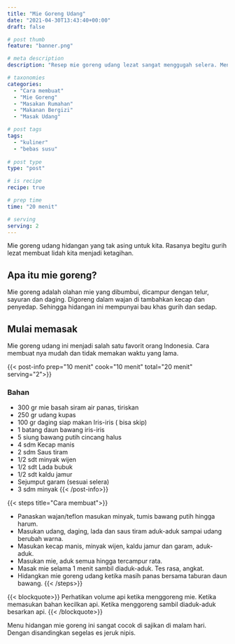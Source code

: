 ```yaml
---
title: "Mie Goreng Udang"
date: "2021-04-30T13:43:40+00:00"
draft: false

# post thumb
feature: "banner.png"

# meta description
description: "Resep mie goreng udang lezat sangat menggugah selera. Menu spesial untuk keluarga."

# taxonomies
categories:
  - "Cara membuat"
  - "Mie Goreng"
  - "Masakan Rumahan"
  - "Makanan Bergizi"
  - "Masak Udang"

# post tags
tags:
  - "kuliner"
  - "bebas susu"
  
# post type
type: "post"

# is recipe
recipe: true

# prep time
time: "20 menit"

# serving
serving: 2
---
```

Mie goreng udang hidangan yang tak asing untuk kita. Rasanya begitu gurih lezat membuat lidah kita menjadi ketagihan.

## Apa itu mie goreng?

Mie goreng adalah olahan mie yang dibumbui, dicampur dengan telur, sayuran dan daging. Digoreng dalam wajan di tambahkan kecap dan penyedap. Sehingga hidangan ini mempunyai bau khas gurih dan sedap.

## Mulai memasak

Mie goreng udang ini menjadi salah satu favorit orang Indonesia. Cara membuat nya mudah dan tidak memakan waktu yang lama.

{{< post-info prep="10 menit" cook="10 menit" total="20 menit" serving="2">}}

### Bahan

-   300 gr mie basah siram air panas, tiriskan
-   250 gr udang kupas
-   100 gr daging siap makan Iris-iris ( bisa skip)
-   1 batang daun bawang iris-iris
-   5 siung bawang putih cincang halus
-   4 sdm Kecap manis
-   2 sdm Saus tiram
-   1/2 sdt minyak wijen
-   1/2 sdt Lada bubuk
-   1/2 sdt kaldu jamur
-   Sejumput garam (sesuai selera)
-   3 sdm minyak
{{< /post-info>}}

{{< steps title="Cara membuat">}}
-   Panaskan wajan/teflon masukan minyak, tumis bawang putih hingga harum.
-   Masukan udang, daging, lada dan saus tiram aduk-aduk sampai udang berubah warna.
-   Masukan kecap manis, minyak wijen, kaldu jamur dan garam, aduk-aduk.
-   Masukan mie, aduk semua hingga tercampur rata.
-   Masak mie selama 1 menit sambil diaduk-aduk. Tes rasa, angkat.
-   Hidangkan mie goreng udang ketika masih panas bersama taburan daun bawang.
{{< /steps>}}

{{< blockquote>}}
Perhatikan volume api ketika menggoreng mie. Ketika memasukan bahan kecilkan api. Ketika menggoreng sambil diaduk-aduk besarkan api.
{{< /blockquote>}}

Menu hidangan mie goreng ini sangat cocok di sajikan di malam hari. Dengan disandingkan segelas es jeruk nipis.


